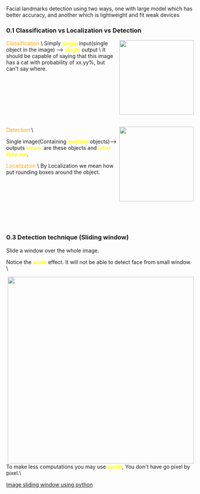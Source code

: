 Facial landmarks detection using two ways, one with large model which has better accuracy, and another which is lightweight and fit weak devices

### 0.1 Classification vs Localization vs Detection

<font color='orange'>Classification</font> \\
<img src="https://drive.google.com/uc?export=view&id=1gTCp1gnCsOIuC3SlmBvzzpwP-XZJaOT1"
 width="200px" align="right">
Simply <font color='yellow'>**single**</font> input(single object in the image) --> <font color='yellow'>**single**</font> output \\
It should be capable of saying that this image has a cat with probability of xx.yy%, but can't say where.




<br> <br> <br> <br> <br> <br> <br>

 <font color='orange'>Detection</font> \\
 <img src="https://drive.google.com/uc?export=view&id=1L1LYG0b9lni4Fb2KGuKveH2hRhtviwvv"
 width="200px" align="right">

 Single image(Containing <font color='yellow'>**multiple**</font> objects)--> outputs <font color='yellow'>**where**</font> are these objects and <font color='yellow'>**what they are**</font>.


 <font color='orange'>Localizatoin</font> \\
By Localization we mean how put rounding boxes around the object.

 
<br> <br> <br> <br> <br> <br> <br>

### 0.3 Detection technique (Sliding window)
Slide a window over the whole image.

Notice the <font color='yellow'>**scale**</font>  effect. It will not be able to detect face from small window. \\

 <img src="https://miro.medium.com/v2/resize:fit:500/1*xueLn_y8Owl31HoNVigVdQ.gif"
 width="500px" align="right">

 To make less computations you may use <font color='yellow'>**stride**</font>, You don't have go pixel by pixel.\\

 [Image sliding window using python](https://lengyi.medium.com/image-sliding-window-using-python-a0e97d2700b4)





